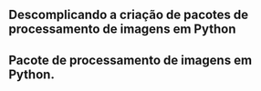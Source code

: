 <h2>Descomplicando a criação de pacotes de processamento de imagens em Python<h2>

Pacote de  processamento de imagens em Python. 
